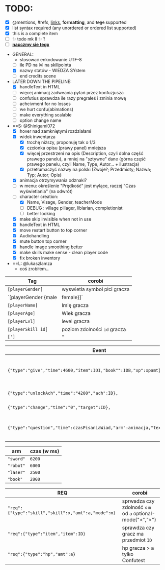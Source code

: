 
# TODO:
- [x] @mentions, #refs, [links](), **formatting**, and <del>tags</del> supported
- [x] list syntax required (any unordered or ordered list supported)
- [x] this is a complete item
- [ ] :sparkles: todo mk II :sparkles: ?
- [ ] [**nauczmy sie tego**](https://training.github.com/kit/downloads/github-git-cheat-sheet.pdf)
- GENERAL:
  - stosować enkodowanie UTF-8
  - [ ] ile PD na lvl na skillpointa
  - [x] nazwy statów - WIEDZA SYstem
  - [ ] end credits scene
- LATER DOWN THE PIPELINE:
  - [x] handleText in HTML
  - [ ] więcej animacj zadweania pytań przez konfuzjusza
  - [ ] confutius sprawdza ile razy pregrałeś i zminia mowę
  - [ ] acheivment for no losses
  - [ ] we hurt confu(abimations)
  - [ ] make everything scalable
  - [ ] option change name
- ==S: @Shinigami072 
  - [x] hover nad zamkniętymi rozdziałami
  - [x] widok inwentarza
    - [x] trochę niższy, proponuję tak o 1/3
    - [x] czcionka opisu (prawy panel) mniejsza
	- [x] więcej przestrzeni na opis (Description, czyli dolna część prawego panelu), a mniej na "sztywne" dane (górna część prawego panelu, czyli Name, Type, Autor... + ilustracja)
	- [x] przetłumaczyć nazwy na polski (Zwoje?; Przedmioty; Nazwa; Typ; Autor; Opis)
  - [x] animacja otrzymywania odznaki?
  - [ ] w menu: określenie "Prędkość" jest mylące, raczej "Czas wyświetlania" (na odwrót)
  - [ ] character creation:
	- [x] Name, Visage, Gender, teacherMode
	- [ ] DEBUG : village pillager, liblarian, completionist
	- [ ] better looking 
  - [x] make skip invisible when not in use
  - [x] handleText in HTML
  - [x] move restart button to top corner
  - [x] Audiohandling
  - [x] mute button top corner
  - [X] handle image smoothing better
  - [x] make skills make sense - clean player code
  - [x] fix broken inventory 
- ==L: @lukaszlamza
  - coś zrobiłem...

Tag|corobi
---|---
`[playerGender]` | wyswietla symbol płci gracza
`[playerGender {male|female}]` | zmaina tekstu w zalożności od płci gracza 
`[playerName]` | Imię gracza
`[playerAge]` | Wiek gracza
`[playerLvl]` | level gracza
`[playerSkill id]`| poziom zdolności `id` gracza 
`[']`| `"`

Event|corobi
---|---
`{"type":"give","time":4600,"item":IDI,"book"":IDB,"xp":xpamt},` | daj graczowi Item `IDI`, książkę `IDB`, `xpamt` Doświadczenia
`{"type":"unlockAch","time":"4200","ach":ID},` | odblokuj osiągnięcie `ID`
`{"type":"change","time":"0","target":ID},`| przeskocz do sceny `ID`
`{"type":"question","time":czasPisaniaWiad,"arm":animacja,"text":pytanie},`| zadaje pytanie z animacją (patrz tabela poniżej)

arm|czas (w ms)
---|---
`"sword"`|`6200`
`"robot"`|`6000`
`"laser"`|`2500`
`"book"`|`2000`

REQ|corobi
---|---
`"req":{"type":"skill","skill":x,"amt":a,"mode":m}`| sprwadza czy zdolność `x` `m` od `a` optional-mode{"<",">"}
`"req":{"type":"item","item":ID}`| sprawdza czy gracz ma przedmiot `ID`
`"req":{"type":"hp","amt":a}`| hp gracza > a tylko Confutest






